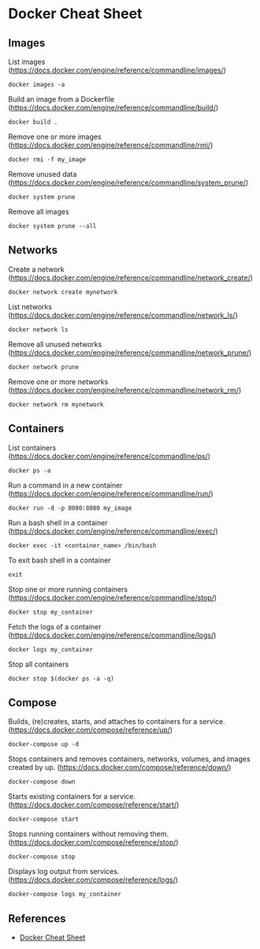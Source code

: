 # Docker Cheat Sheet

## Images

List images (https://docs.docker.com/engine/reference/commandline/images/)
```
docker images -a
```

Build an image from a Dockerfile (https://docs.docker.com/engine/reference/commandline/build/)
```
docker build .
```

Remove one or more images (https://docs.docker.com/engine/reference/commandline/rmi/)
```
docker rmi -f my_image
```

Remove unused data (https://docs.docker.com/engine/reference/commandline/system_prune/)
```
docker system prune
```

Remove all images
```
docker system prune --all
```

## Networks

Create a network (https://docs.docker.com/engine/reference/commandline/network_create/)
```
docker network create mynetwork
```

List networks (https://docs.docker.com/engine/reference/commandline/network_ls/)
```
docker network ls
```

Remove all unused networks (https://docs.docker.com/engine/reference/commandline/network_prune/)
```
docker network prune
```

Remove one or more networks (https://docs.docker.com/engine/reference/commandline/network_rm/)
```
docker network rm mynetwork
```

## Containers

List containers (https://docs.docker.com/engine/reference/commandline/ps/)
```
docker ps -a
```

Run a command in a new container (https://docs.docker.com/engine/reference/commandline/run/)
```
docker run -d -p 8080:8080 my_image
```

Run a bash shell in a container (https://docs.docker.com/engine/reference/commandline/exec/)
```
docker exec -it <container_name> /bin/bash
```

To exit bash shell in a container
```
exit
```

Stop one or more running containers (https://docs.docker.com/engine/reference/commandline/stop/)
```
docker stop my_container
```

Fetch the logs of a container (https://docs.docker.com/engine/reference/commandline/logs/)
```
docker logs my_container
```

Stop all containers
```
docker stop $(docker ps -a -q)
```

## Compose

Builds, (re)creates, starts, and attaches to containers for a service. (https://docs.docker.com/compose/reference/up/)
```
docker-compose up -d
```

Stops containers and removes containers, networks, volumes, and images created by up. (https://docs.docker.com/compose/reference/down/)
```
docker-compose down
```

Starts existing containers for a service. (https://docs.docker.com/compose/reference/start/)
```
docker-compose start
```

Stops running containers without removing them. (https://docs.docker.com/compose/reference/stop/)
```
docker-compose stop
```

Displays log output from services. (https://docs.docker.com/compose/reference/logs/)
```
docker-compose logs my_container
```

## References

* [Docker Cheat Sheet](https://www.docker.com/sites/default/files/Docker_CheatSheet_08.09.2016_0.pdf)
